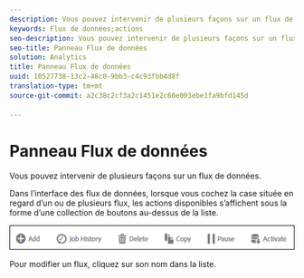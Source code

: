 ```yaml
---
description: Vous pouvez intervenir de plusieurs façons sur un flux de données.
keywords: Flux de données;actions
seo-description: Vous pouvez intervenir de plusieurs façons sur un flux de données.
seo-title: Panneau Flux de données
solution: Analytics
title: Panneau Flux de données
uuid: 10527738-13c2-48c0-9bb3-c4c93fbb4d8f
translation-type: tm+mt
source-git-commit: a2c38c2cf3a2c1451e2c60e003ebe1fa9bfd145d

---
```



# Panneau Flux de données

Vous pouvez intervenir de plusieurs façons sur un flux de données.

Dans l’interface des flux de données, lorsque vous cochez la case située en regard d’un ou de plusieurs flux, les actions disponibles s’affichent sous la forme d’une collection de boutons au-dessus de la liste.

![](assets/actions.png)

Pour modifier un flux, cliquez sur son nom dans la liste.
